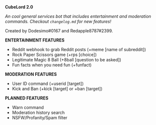 **CubeLord 2.0**

*An cool general services bot that includes entertainment and moderation commands. Checkout `changelog.md` for new features!*

Created by Dodesimo#0167 and Redapple8787#2399. 

**ENTERTAINMENT FEATURES**
- Reddit webhook to grab Reddit posts (+meme [name of subreddit])
- Rock Paper Scissors game (+rps [choice])
- Legitimate Magic 8 Ball (+8ball [question to be asked])
- Fun facts when you need fun (+funfact)

**MODERATION FEATURES**
- User ID command (+userid [target])
- Kick and Ban (+kick [target] or +ban [target])

**PLANNED FEATURES**
- Warn command
- Moderation history search
- NSFW/Profanity/Spam filter
